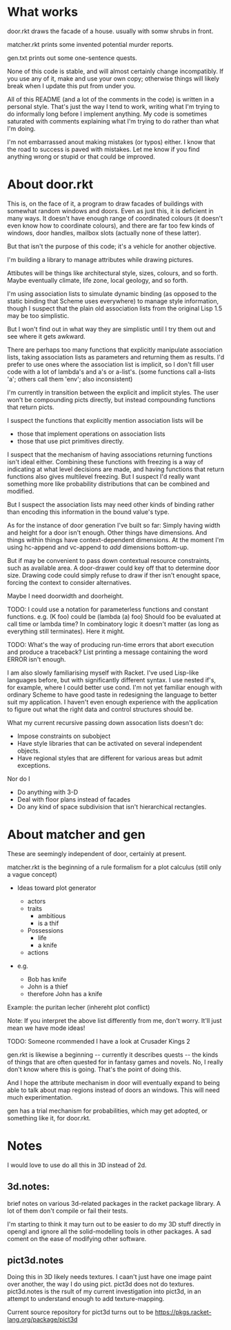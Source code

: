 # What works

door.rkt draws the facade of a house. usually with somw shrubs in front.

matcher.rkt prints some invented potential murder reports.

gen.txt prints out some one-sentence quests.

None of this code is stable, and will almost certainly change incompatibly.
If you use any of it, make and use your own copy; otherwise things will likely break when I update this put from under you.

All of this README (and a lot of the comments in the code) is written in a personal style.  That's just the way I tend to work, writing what I'm trying to do informally long before I implement anything.  My code is sometimes saturated with comments explaining what I'm trying to do rather than what I'm doing.

I'm not embarrassed anout making mistakes (or typos) either.  I know that the road to success is paved with mistakes.  Let me know if you find anything wrong or stupid or that could be improved.

# About door.rkt

This is, on the face of it, a program to draw facades of buildings with somewhat random windows and doors.  Even as just this, it is deficient in many ways.  It doesn't have enough range of coordinated colours (it doesn't even know how to coordinate colours), and there are far too few kinds of windows, door handles, mailbox slots (actually none of these latter).

But that isn't the purpose of this code; it's a vehicle for another objective.

I'm building a library to manage attributes while drawing pictures.

Attibutes will be things like architectural style, sizes, colours, and so forth.  Maybe eventually climate, life zone, local geology, and so forth.

I'm using association lists to simulate dynamic binding (as opposed to the static binding that Scheme uses everywhere) to manage style information,
though I suspect that the plain old association lists from the original Lisp 1.5 may be too simplistic.

But I won't find out in what way they are simplistic until I try them out and see where it gets awkward.

There are perhaps too many functions that explicitly manipulate association lists,
taking association lists as parameters and returning them as results.
I'd prefer to use ones where the association list is implicit,
so I don't fill user code with a lot of lambda's and a's or a-list's.
(some functions call a-lists 'a'; others call them 'env'; also inconsistent)

I'm currently in transition between the explicit and implicit styles.
The user won't be compounding picts directly,
but instead compounding functions that return picts.

I suspect the functions that explicitly mention association lists will be
* those that implement operations on association lists
* those that use pict primitives directly.

I suspect that the mechanism of having associations returning functions isn't ideal either.
Combining these functions with freezing is a way of indicating at what level decisions are made,
and having functions that return functions also gives multilevel freezing.
But I suspect I'd really want something more like probability distributions that can be combined and modified.

But I suspect the association lists may need other kinds of binding rather than encoding this information in the bound value's type.

As for the instance of door generation I've built so far:
Simply having width and height for a door isn't enough.
Other things have dimensions.
And things within things have context-dependent dimensions.
At the moment I'm using hc-append and vc-append to *add* dimensions bottom-up.

But if may be convenient to pass down contextual resource constraints, such as available area.  A door-drawer could key off that to determine door size.  Drawing code could simply refuse to draw if ther isn't enought space, forcing the context to consider alternatives.

Maybe I need doorwidth and doorheight.

TODO:  I could use a notation for parameterless functions and constant functions.
e.g. (K foo) could be (lambda (a) foo)
Should foo be evaluated at call time or lambda time?
In combinatory logic it doesn't matter (as long as everything still terminates).  Here it might.

TODO: What's the way of producing run-time errors that abort execution and produce a traceback?  List printing a message containing the word ERROR isn't enough.

I am also slowly familiarising myself with Racket.
I've used Lisp-like languages before, but with significantly different syntax.
I use nested if's, for example, where I could better use cond.
I'm not yet familiar enough with ordinary Scheme to have good taste in redesigning the language to better suit my application.
I haven't even enough experience with the application to figure out what the right data and control structures should be.

What my current recursive passing down assocation lists doesn't do:

* Impose constraints on subobject
* Have style libraries that can be activated on several independent objects.
* Have regional styles that are different for various areas but admit exceptions.

Nor do I
* Do anything with 3-D
* Deal with floor plans instead of facades
* Do any kind of space subdivision that isn't hierarchical rectangles.

# About matcher and gen

These are seemingly independent of door, certainly at present.

matcher.rkt is the beginning of a rule formalism for a plot calculus (still only a vague concept)

* Ideas toward plot generator
  * actors
  * traits
    * ambitious
    * is a thif
  * Possessions
    * life
    * a knife
  * actions

* e.g.
  * Bob has knife
  * John is a thief
  * therefore John has a knife

Example: the puritan lecher (inhereht plot conflict)

Note:  If you interpret the above list differently from me, don't worry.
It'll just mean we have mode ideas!

TODO: Someone rcommended I have a look at Crusader Kings 2


gen.rkt is likewise a beginning -- currently it describes quests -- the kinds of things that are often quested for in fantasy games and novels.  No, I really don't know where this is going.  That's the point of doing this.

And I hope the attribute mechanism in door will eventually expand to being able to talk about map regions instead of doors an windows.  This will need much experimentation.

gen has a trial mechanism for probabilities, which may get adopted, or something like it, for door.rkt.

# Notes

I would love to use do all this in 3D instead of 2d.

## 3d.notes:

brief notes on various 3d-related packages in the racket package library.  A lot of them don't compile or fail their tests.

I'm starting to think it may turn out to be easier to do my 3D stuff directly in opengl and ignore all the solid-modelling tools in other packages.  A sad coment on the ease of modifying other software.

## pict3d.notes

Doing this in 3D likely needs textures.  I caan't just have one image paint over another, the way I do using pict.  pict3d does not do textures.  pict3d.notes is the rsult of my current investigation into pict3d, in an attempt to understand enough to add texture-mapping.

Current source repository for pict3d turns out to be https://pkgs.racket-lang.org/package/pict3d
